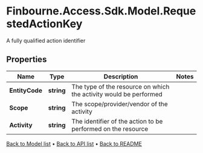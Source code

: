 # Finbourne.Access.Sdk.Model.RequestedActionKey
A fully qualified action identifier

## Properties

Name | Type | Description | Notes
------------ | ------------- | ------------- | -------------
**EntityCode** | **string** | The type of the resource on which the activity would be performed | 
**Scope** | **string** | The scope/provider/vendor of the activity | 
**Activity** | **string** | The identifier of the action to be performed on the resource | 

[Back to Model list](../README.md#documentation-for-models) &#8226; [Back to API list](../README.md#documentation-for-api-endpoints) &#8226; [Back to README](../README.md)

